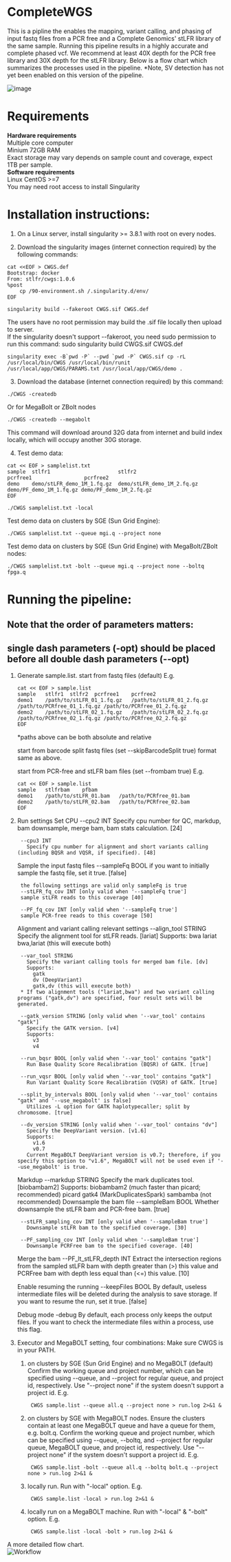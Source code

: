 
# CompleteWGS
This is a pipline the enables the mapping, variant calling, and phasing of input fastq files from a PCR free and a Complete Genomics' stLFR library of the same sample. Running this pipeline results in a highly accurate and complete phased vcf. We recommend at least 40X depth for the PCR free library and 30X depth for the stLFR library. Below is a flow chart which summarizes the processes used in the pipeline. *Note, SV detection has not yet been enabled on this version of the pipeline.

![image](https://github.com/CGI-stLFR/CompleteWGS/assets/81321463/e73a2837-f60a-4a28-8d48-8eeb9e580905)

# Requirements  
**Hardware requirements**  
Multiple core computer  
Minium 72GB RAM  
Exact storage may vary depends on sample count and coverage, expect 1TB per sample.  
**Software requirements**  
Linux CentOS >=7  
You may need root access to install Singularity  

# Installation instructions: 
1. On a Linux server, install singularity >= 3.8.1 with root on every nodes.
   
2. Download the singularity images (internet connection required) by the following commands:
```
cat <<EOF > CWGS.def
Bootstrap: docker
From: stlfr/cwgs:1.0.6
%post
    cp /90-environment.sh /.singularity.d/env/
EOF

singularity build --fakeroot CWGS.sif CWGS.def
```
The users have no root permission may build the .sif file locally then upload to server.  
If the singularity doesn't support --fakeroot, you need sudo permission to run this command:
sudo singularity build CWGS.sif CWGS.def
```
singularity exec -B`pwd -P` --pwd `pwd -P` CWGS.sif cp -rL /usr/local/bin/CWGS /usr/local/bin/runit /usr/local/app/CWGS/PARAMS.txt /usr/local/app/CWGS/demo .
```
3. Download the database (internet connection required) by this command:
```
./CWGS -createdb
```
Or for MegaBolt or ZBolt nodes
```
./CWGS -createdb --megabolt
```
This command will download around 32G data from internet and build index locally, which will occupy another 30G storage.
 
4. Test demo data:

```
cat << EOF > samplelist.txt
sample  stlfr1                      stlfr2                      pcrfree1                 pcrfree2
demo    demo/stLFR_demo_1M_1.fq.gz  demo/stLFR_demo_1M_2.fq.gz  demo/PF_demo_1M_1.fq.gz demo/PF_demo_1M_2.fq.gz
EOF
 
./CWGS samplelist.txt -local
```
Test demo data on clusters by SGE (Sun Grid Engine):
```
./CWGS samplelist.txt --queue mgi.q --project none
```
Test demo data on clusters by SGE (Sun Grid Engine) with MegaBolt/ZBolt nodes:
```
./CWGS samplelist.txt -bolt --queue mgi.q --project none --boltq fpga.q
```

# Running the pipeline:
## Note that the order of parameters matters:    
## single dash parameters (-opt) should be placed before all double dash parameters (--opt)    
     
1. Generate sample.list.
   start from fastq files (default)
      E.g.
   ```
   cat << EOF > sample.list
   sample	stlfr1	stlfr2	pcrfree1	pcrfree2
   demo1	/path/to/stLFR_01_1.fq.gz	/path/to/stLFR_01_2.fq.gz	/path/to/PCRfree_01_1.fq.gz	/path/to/PCRfree_01_2.fq.gz
   demo2	/path/to/stLFR_02_1.fq.gz	/path/to/stLFR_02_2.fq.gz	/path/to/PCRfree_02_1.fq.gz	/path/to/PCRfree_02_2.fq.gz
   EOF
   ```
      *paths above can be both absolute and relative
   
    start from barcode split fastq files (set --skipBarcodeSplit true)
      format same as above.
   
    start from PCR-free and stLFR bam files (set --frombam true)
      E.g.
   ```
   cat << EOF > sample.list
   sample	stlfrbam	pfbam
   demo1	/path/to/stLFR_01.bam	/path/to/PCRfree_01.bam
   demo2	/path/to/stLFR_02.bam	/path/to/PCRfree_02.bam
   EOF
   ```
  3. Run settings
      Set CPU
          --cpu2 INT
            Specify cpu number for QC, markdup, bam downsample, merge bam, bam stats calculation. [24]

          --cpu3 INT
            Specify cpu number for alignment and short variants calling (including BQSR and VQSR, if specified). [48]

      Sample the input fastq files
          --sampleFq BOOL
            if you want to initially sample the fastq file, set it true. [false]

          the following settings are valid only sampleFq is true
          --stLFR_fq_cov INT [only valid when '--sampleFq true']
          sample stLFR reads to this coverage [40] 
          
          --PF_fq_cov INT [only valid when '--sampleFq true']
          sample PCR-free reads to this coverage [50] 

      Alignment and variant calling relevant settings
          --align_tool STRING
            Specify the alignment tool for stLFR reads. [lariat]
            Supports:
              bwa
              lariat
              bwa,lariat (this will execute both)

          --var_tool STRING
            Specify the variant calling tools for merged bam file. [dv]
            Supports:
              gatk
              dv (DeepVariant)
              gatk,dv (this will execute both)
          * If two alignment tools ("lariat,bwa") and two variant calling programs ("gatk,dv") are specified, four result sets will be generated.
 
          --gatk_version STRING [only valid when '--var_tool' contains "gatk"]
            Specify the GATK version. [v4]
            Supports:
              v3
              v4

          --run_bqsr BOOL [only valid when '--var_tool' contains "gatk"]
            Run Base Quality Score Recalibration (BQSR) of GATK. [true]

          --run_vqsr BOOL [only valid when '--var_tool' contains "gatk"]
            Run Variant Quality Score Recalibration (VQSR) of GATK. [true]

          --split_by_intervals BOOL [only valid when '--var_tool' contains "gatk" and '--use_megabolt' is false]
            Utilizes -L option for GATK haplotypecaller; split by chromosome. [true]

          --dv_version STRING [only valid when '--var_tool' contains "dv"]
            Specify the DeepVariant version. [v1.6]
            Supports: 
              v1.6
              v0.7
            Current MegaBOLT DeepVariant version is v0.7; therefore, if you specify this option to "v1.6", MegaBOLT will not be used even if '--use_megabolt' is true.

      Markdup
          --markdup STRING
            Specify the mark duplicates tool. [biobambam2]
            Supports: 
              biobambam2 (much faster than picard; recommended)
              picard
              gatk4 (MarkDuplicatesSpark)
              sambamba (not recommended)
      Downsample the bam file
          --sampleBam BOOL
            Whether downsample the stLFR bam and PCR-free bam. [true]

          --stLFR_sampling_cov INT [only valid when '--sampleBam true']
            Downsample stLFR bam to the specified coverage. [30]

          --PF_sampling_cov INT [only valid when '--sampleBam true']
            Downsample PCRFree bam to the specified coverage. [40]
      Merge the bam
          --PF_lt_stLFR_depth INT
            Extract the intersection regions from the sampled stLFR bam with depth greater than (>) this value and PCRFree bam with depth less equal than (<=) this value. [10]

      Enable resuming the running
          --keepFiles BOOL
            By default, useless intermediate files will be deleted during the analysis to save storage. If you want to resume the run, set it true. [false]

      Debug mode
          -debug
          By default, each process only keeps the output files. If you want to check the intermediate files within a process, use this flag.


  5. Executor and MegaBOLT setting, four combinations:
     Make sure CWGS is in your PATH.
      1. on clusters by SGE (Sun Grid Engine) and no MegaBOLT (default)
          Confirm the working queue and project number, which can be specified using --queue, and --project for regular queue, and project id, respectively. Use "--project none" if the system doesn't support a project id.
          E.g.
         ```
          CWGS sample.list --queue all.q --project none > run.log 2>&1 &
         ```
      2. on clusters by SGE with MegaBOLT nodes.
          Ensure the clusters contain at least one MegaBOLT queue and have a queue for them, e.g. bolt.q.
          Confirm the working queue and project number, which can be specified using --queue, --boltq, and --project for regular queue, MegaBOLT queue, and project id, respectively. Use "--project none" if the system doesn't support a project id.
          E.g.
         ```
          CWGS sample.list -bolt --queue all.q --boltq bolt.q --project none > run.log 2>&1 &
         ```
      3. locally run.
          Run with "-local" option. 
          E.g.
         ```
          CWGS sample.list -local > run.log 2>&1 &
         ```
      4. locally run on a MegaBOLT machine.
          Run with "-local" & "-bolt" option. 
          E.g.
         ```
          CWGS sample.list -local -bolt > run.log 2>&1 &
         ```


A more detailed flow chart.  
![Workflow](images/cwgs_flowchart.svg)

